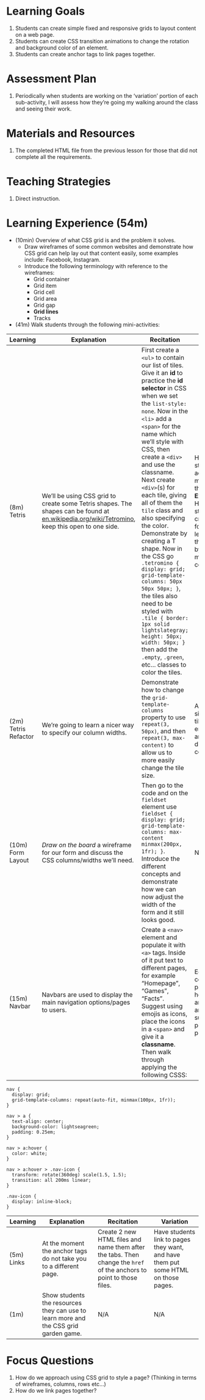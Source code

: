 Learning Goals
==============

1.  Students can create simple fixed and responsive grids to layout
    content on a web page.
2.  Students can create CSS transition animations to change the rotation
    and background color of an element.
3.  Students can create anchor tags to link pages together.

Assessment Plan
===============

1.  Periodically when students are working on the ‘variation’ portion of
    each sub-activity, I will assess how they’re going my walking around
    the class and seeing their work.

Materials and Resources
=======================

1.  The completed HTML file from the previous lesson for those that did
    not complete all the requirements.

Teaching Strategies
===================

1.  Direct instruction.

Learning Experience (54m)
=========================

-   (10min) Overview of what CSS grid is and the problem it solves.
    -   Draw wireframes of some common websites and demonstrate how CSS
        grid can help lay out that content easily, some examples
        include: Facebook, Instagram.
    -   Introduce the following terminology with reference to the
        wireframes:
        -   Grid container
        -   Grid item
        -   Grid cell
        -   Grid area
        -   Grid gap
        -   **Grid lines**
        -   Tracks
-   (41m) Walk students through the following mini-activities:

| Learning             | Explanation                                                                                                                                                                              | Recitation                                                                                                                                                                                                                                                                                                                                                                                                                                                                                                                                                                                                                                                                                     | Variation                                                                                                                                           |
|----------------------|------------------------------------------------------------------------------------------------------------------------------------------------------------------------------------------|------------------------------------------------------------------------------------------------------------------------------------------------------------------------------------------------------------------------------------------------------------------------------------------------------------------------------------------------------------------------------------------------------------------------------------------------------------------------------------------------------------------------------------------------------------------------------------------------------------------------------------------------------------------------------------------------|-----------------------------------------------------------------------------------------------------------------------------------------------------|
| (8m) Tetris          | We’ll be using CSS grid to create some Tetris shapes. The shapes can be found at [en.wikipedia.org/wiki/Tetromino](https://en.wikipedia.org/wiki/Tetromino), keep this open to one side. | First create a `<ul>` to contain our list of tiles. Give it an **id** to practice the **id selector** in CSS when we set the `list-style: none`. Now in the `<li>` add a `<span>` for the name which we’ll style with CSS, then create a `<div>` and use the classname. Next create `<div>`(s) for each tile, giving all of them the `tile` class and also specifying the color. Demonstrate by creating a T shape. Now in the CSS go `.tetromino { display: grid; grid-template-columns: 50px 50px 50px; }`, the tiles also need to be styled with `.tile { border: 1px solid lightslategray; height: 50px; width: 50px; }` then add the `.empty`, `.green`, etc… classes to color the tiles. | Have students add 1-2 more tiles to the list. **Extension:** Have students create a tile for the first letter of their name by adding more columns. |
| (2m) Tetris Refactor | We’re going to learn a nicer way to specify our column widths.                                                                                                                           | Demonstrate how to change the `grid-template-columns` property to use `repeat(3, 50px)`, and then `repeat(3, max-content)` to allow us to more easily change the tile size.                                                                                                                                                                                                                                                                                                                                                                                                                                                                                                                    | Adjust the size of the tiles and ensure they are displayed correctly.                                                                               |
| (10m) Form Layout    | *Draw on the board* a wireframe for our form and discuss the CSS columns/widths we’ll need.                                                                                              | Then go to the code and on the `fieldset` element use `fieldset { display: grid; grid-template-columns: max-content minmax(200px, 1fr); }`. Introduce the different concepts and demonstrate how we can now adjust the width of the form and it still looks good.                                                                                                                                                                                                                                                                                                                                                                                                                              | N/A                                                                                                                                                 |
| (15m) Navbar         | Navbars are used to display the main navigation options/pages to users.                                                                                                                  | Create a `<nav>` element and populate it with `<a>` tags. Inside of it put text to different pages, for example “Homepage”, “Games”, “Facts”. Suggest using emojis as icons, place the icons in a `<span>` and give it a **classname**. Then walk through applying the following CSSS:                                                                                                                                                                                                                                                                                                                                                                                                         | Edit the color, font, padding, hover styles and animation to suit personal preferences.                                                             |

<div id="cb1" class="sourceCode">

    nav {
      display: grid;
      grid-template-columns: repeat(auto-fit, minmax(100px, 1fr));
    }

    nav > a {
      text-align: center;
      background-color: lightseagreen;
      padding: 0.25em;
    }

    nav > a:hover {
      color: white;
    }

    nav > a:hover > .nav-icon {
      transform: rotate(360deg) scale(1.5, 1.5);
      transition: all 200ms linear;
    }

    .nav-icon {
      display: inline-block;
    }

</div>

| Learning   | Explanation                                                                          | Recitation                                                                                                           | Variation                                                                          |
|------------|--------------------------------------------------------------------------------------|----------------------------------------------------------------------------------------------------------------------|------------------------------------------------------------------------------------|
| (5m) Links | At the moment the anchor tags do not take you to a different page.                   | Create 2 new HTML files and name them after the tabs. Then change the `href` of the anchors to point to those files. | Have students link to pages they want, and have them put some HTML on those pages. |
| (1m)       | Show students the resources they can use to learn more and the CSS grid garden game. | N/A                                                                                                                  | N/A                                                                                |

Focus Questions
===============

1.  How do we approach using CSS grid to style a page? (Thinking in
    terms of wireframes, columns, rows etc…)
2.  How do we link pages together?
